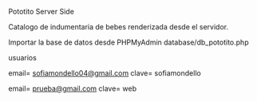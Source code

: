 Pototito Server Side

Catalogo de indumentaria  de bebes renderizada desde el servidor.

Importar la base de datos desde PHPMyAdmin database/db_pototito.php

usuarios
 
email= sofiamondello04@gmail.com
clave= sofiamondello


email= prueba@gmail.com
clave= web

